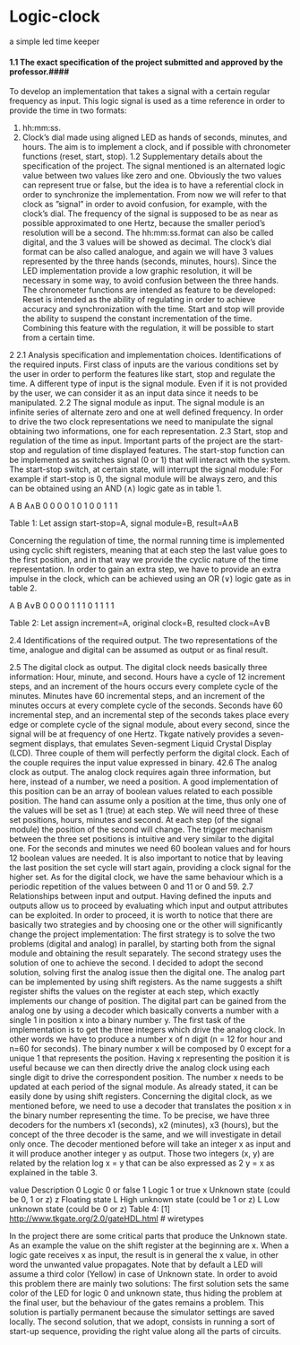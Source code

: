 # Logic-clock
a simple led  time keeper

#### 1.1 The exact specification of the project submitted and approved by the professor.####
To develop an implementation that takes a signal with a certain regular frequency as input. This logic signal
is used as a time reference in order to provide the time in two formats:
1. hh:mm:ss.
2. Clock’s dial made using aligned LED as hands of seconds, minutes, and hours.
The aim is to implement a clock, and if possible with chronometer functions (reset, start, stop).
1.2
Supplementary details about the specification of the project.
The signal mentioned is an alternated logic value between two values like zero and one. Obviously the two
values can represent true or false, but the idea is to have a referential clock in order to synchronize the
implementation. From now we will refer to that clock as ”signal” in order to avoid confusion, for example,
with the clock’s dial.
The frequency of the signal is supposed to be as near as possible approximated to one Hertz, because the
smaller period’s resolution will be a second.
The hh:mm:ss.format can also be called digital, and the 3 values will be showed as decimal. The clock’s dial
format can be also called analogue, and again we will have 3 values represented by the three hands (seconds,
minutes, hours). Since the LED implementation provide a low graphic resolution, it will be necessary in
some way, to avoid confusion between the three hands. The chronometer functions are intended as feature
to be developed:
Reset is intended as the ability of regulating in order to achieve accuracy and synchronization with the
time.
Start and stop will provide the ability to suspend the constant incrementation of the time. Combining
this feature with the regulation, it will be possible to start from a certain time.




2
2.1
Analysis specification and implementation choices.
Identifications of the required inputs.
First class of inputs are the various conditions set by the user in order to perform the features like start, stop
and regulate the time. A different type of input is the signal module. Even if it is not provided by the user,
we can consider it as an input data since it needs to be manipulated.
2.2
The signal module as input.
The signal module is an infinite series of alternate zero and one at well defined frequency. In order to drive
the two clock representations we need to manipulate the signal obtaining two informations, one for each
representation.
2.3
Start, stop and regulation of the time as input.
Important parts of the project are the start-stop and regulation of time displayed features. The start-stop
function can be implemented as switches signal (0 or 1) that will interact with the system. The start-stop
switch, at certain state, will interrupt the signal module: For example if start-stop is 0, the signal module
will be always zero, and this can be obtained using an AND (∧) logic gate as in table 1.


A B A∧B
0 0  0
0 1  0
1 0  0
1 1  1

Table 1: Let assign start-stop=A, signal module=B, result=A∧B

Concerning the regulation of time, the normal running time is implemented using cyclic shift registers,
meaning that at each step the last value goes to the first position, and in that way we provide the cyclic
nature of the time representation. In order to gain an extra step, we have to provide an extra impulse in the
clock, which can be achieved using an OR (∨) logic gate as in table 2.

A B A∨B
0 0  0
0 1  1
1 0  1
1 1  1

Table 2: Let assign increment=A, original clock=B, resulted clock=A∨B

2.4 Identifications of the required output.
The two representations of the time, analogue and digital can be assumed as output or as final result.

2.5
The digital clock as output.
The digital clock needs basically three information: Hour, minute, and second. Hours have a cycle of 12
increment steps, and an increment of the hours occurs every complete cycle of the minutes. Minutes have 60
incremental steps, and an increment of the minutes occurs at every complete cycle of the seconds. Seconds
have 60 incremental step, and an incremental step of the seconds takes place every edge or complete cycle of
the signal module, about every second, since the signal will be at frequency of one Hertz.
Tkgate natively provides a seven-segment displays, that emulates Seven-segment Liquid Crystal Display
(LCD). Three couple of them will perfectly perform the digital clock. Each of the couple requires the input
value expressed in binary.
42.6
The analog clock as output.
The analog clock requires again three information, but here, instead of a number, we need a position. A
good implementation of this position can be an array of boolean values related to each possible position. The
hand can assume only a position at the time, thus only one of the values will be set as 1 (true) at each step.
We will need three of these set positions, hours, minutes and second. At each step (of the signal module)
the position of the second will change. The trigger mechanism between the three set positions is intuitive
and very similar to the digital one. For the seconds and minutes we need 60 boolean values and for hours 12
boolean values are needed. It is also important to notice that by leaving the last position the set cycle will
start again, providing a clock signal for the higher set. As for the digital clock, we have the same behaviour
which is a periodic repetition of the values between 0 and 11 or 0 and 59.
2.7
Relationships between input and output.
Having defined the inputs and outputs allow us to proceed by evaluating which input and output attributes
can be exploited. In order to proceed, it is worth to notice that there are basically two strategies and by
choosing one or the other will significantly change the project implementation:
The first strategy is to solve the two problems (digital and analog) in parallel, by starting both from the
signal module and obtaining the result separately.
The second strategy uses the solution of one to achieve the second.
I decided to adopt the second solution, solving first the analog issue then the digital one. The analog part
can be implemented by using shift registers. As the name suggests a shift register shifts the values on the
register at each step, which exactly implements our change of position. The digital part can be gained from
the analog one by using a decoder which basically converts a number with a single 1 in position x into a
binary number y.
The first task of the implementation is to get the three integers which drive the analog clock. In other
words we have to produce a number x of n digit (n = 12 for hour and n=60 for seconds). The binary
number x will be composed by 0 except for a unique 1 that represents the position. Having x representing
the position it is useful because we can then directly drive the analog clock using each single digit to drive
the correspondent position. The number x needs to be updated at each period of the signal module. As
already stated, it can be easily done by using shift registers.
Concerning the digital clock, as we mentioned before, we need to use a decoder that translates the position
x in the binary number representing the time. To be precise, we have three decoders for the numbers x1
(seconds), x2 (minutes), x3 (hours), but the concept of the three decoder is the same, and we will investigate
in detail only once. The decoder mentioned before will take an integer x as input and it will produce another
integer y as output. Those two integers (x, y) are related by the relation log x = y that can be also expressed
as 2 y = x as explained in the table 3.


value  Description
0      Logic 0 or false
1      Logic 1 or true
x      Unknown state (could be 0, 1 or z)
z      Floating state
L      High unknown state (could be 1 or z)
L      Low unknown state (could be 0 or z)
Table 4: [1] http://www.tkgate.org/2.0/gateHDL.html # wiretypes

In the project there are some critical parts that produce the Unknown state. As an example the value on
the shift register at the beginning are x. When a logic gate receives x as input, the result is in general the x
value, in other word the unwanted value propagates. Note that by default a LED will assume a third color
(Yellow) in case of Unknown state. In order to avoid this problem there are mainly two solutions:
The first solution sets the same color of the LED for logic 0 and unknown state, thus hiding the problem
at the final user, but the behaviour of the gates remains a problem. This solution is partially permanent
because the simulator settings are saved locally. The second solution, that we adopt, consists in running a
sort of start-up sequence, providing the right value along all the parts of circuits.



